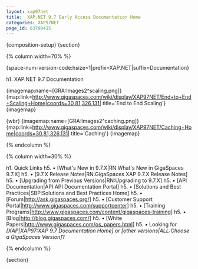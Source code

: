 ```yaml
---
layout: xap97net
title:  XAP.NET 9.7 Early Access Documentation Home
categories: XAP97NET
page_id: 63799415
---
```


{composition-setup}
{section}

{% column width=70% %}

{space-num-version-code:hsize=1|prefix=XAP.NET|suffix=Documentation}


h1. XAP.NET 9.7 Documentation

{imagemap:name=[GRA:Images2^scaling.png]}
{map:link=http://www.gigaspaces.com/wiki/display/XAP97NET/End+to+End+Scaling+Home|coords=30,81,326,131| title='End to End Scaling'}
{imagemap}

{wbr}
{imagemap:name=[GRA:Images2^caching.png]}
{map:link=http://www.gigaspaces.com/wiki/display/XAP97NET/Caching+Home|coords=30,81,326,131| title='Caching'}
{imagemap}


{% endcolumn %}


{% column width=30% %}

h1. Quick Links
h5. &bull; [What's New in 9.7.X|RN:What's New in GigaSpaces 9.7.X]
h5. &bull; [9.7.X Release Notes|RN:GigaSpaces XAP 9.7.X Release Notes]
h5. &bull; [Upgrading from Previous Versions|RN:Upgrading to 9.7.X]
h5. &bull; [API Documentation|API:API Documentation Portal]
h5. &bull; [Solutions and Best Practices|SBP:Solutions and Best Practices Home]
h5. &bull; [Forum|http://ask.gigaspaces.org/]
h5. &bull; [Customer Support Portal|http://www.gigaspaces.com/supportcenter]
h5. &bull; [Training Programs|http://www.gigaspaces.com/content/gigaspaces-training]
h5. &bull; [Blog|http://blog.gigaspaces.com/]
h5. &bull; [White Papers|http://www.gigaspaces.com/os_papers.html]
h5. &bull; Looking for *[*XAP*|XAP97:XAP 9.7 Documentation Home]* or *[*other versions*|ALL:Choose a GigaSpaces Version]*?

{% endcolumn %}

{section}